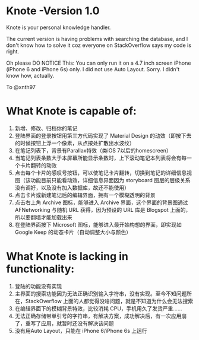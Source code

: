 # Knote -Version 1.0

Knote is your personal knowledge handler.


The current version is having problems with searching the database, and I don't know how to solve it coz everyone on StackOverflow says my code is right.

Oh please DO NOTICE This:
You can only run it on a 4.7 inch screen iPhone (iPhone 6 and iPhone 6s) only.
I did not use Auto Layout. Sorry. I didn't know how, actually.

To @xnth97
# What Knote is capable of:
1. 新增、修改、归档你的笔记
2. 登陆界面的登录按钮用第三方代码实现了 Material Design 的动效（即按下去的时候按钮上浮一个像素，从点按处扩散出水波纹）
3. 在笔记列表下，背景有Parallax特效（类iOS 7以后的homescreen）
4. 当笔记列表条数大于本屏幕所能显示条数时，上下滚动笔记本列表将会有每一个卡片翻转的动效
5. 点击每个卡片的感叹号按钮，可以使笔记卡片翻转，切换到笔记的详细信息视图（该功能目前只能看动效，详细信息界面因为 storyboard 图层的层级关系没有调好，以及没有加入数据库，故还不能使用）
6. 点击卡片或新建笔记后的编辑界面，拥有一个模糊透明的背景
7. 点击右上角 Archive 图标，能够进入 Archive 界面，这个界面的背景图通过 AFNetworking 与随机 URL 获得，因为预设的 URL 库是 Blogspot 上面的，所以要翻墙才能加载出来
8. 在登陆界面按下 Microsoft 图标，能够进入最开始构想的界面，即实现如 Google Keep 的动态卡片（自动调整大小与颜色） 

# What Knote is lacking in functionality:
1. 登陆的功能没有实现
2. 主界面的搜索功能因为无法正确识别输入字符串，没有实现。至今不知问题所在，StackOverflow 上面的人都觉得没啥问题，就是不知道为什么会无法搜索
3. 在编辑界面下的模糊背景特效，比较消耗 CPU，手机用久了发烫严重……
4. 无法正确存储带单引号的字符串，有解决方案，成功解决后，有一次应用崩了，重写了应用，就暂时还没有解决该问题
5. 没有用Auto Layout，只能在 iPhone 6/iPhone 6s 上运行
